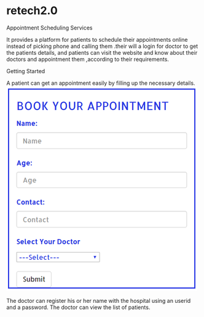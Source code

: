 # retech2.0
Appointment Scheduling Services

It provides a platform for patients to schedule their appointments online instead of picking phone and calling them .their will a login for doctor to get the patients details, and patients can visit the website and know about their doctors and appointment them ,according 
to their requirements.

Getting Started 

A patient can get an appointment easily by filling up the necessary details.
![appointment](appointment.png)

The doctor can register his or her name with the hospital using an userid and a password.
The doctor can view the list of patients.

